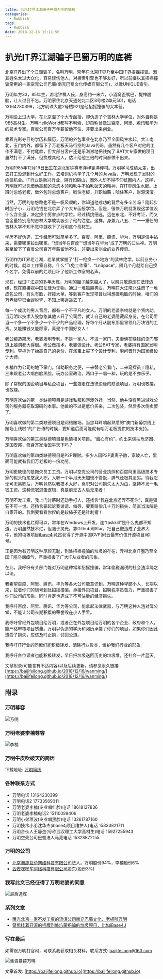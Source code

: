 ```yaml
---
title: 扒光IT界江湖骗子巴蜀万明的底裤
categories:
  - Rubbish
tags:
  - Rubbish
date: 2018-12-16 15:11:56
---
```


# 扒光IT界江湖骗子巴蜀万明的底裤

北京IT界出了个江湖骗子，名叫万明，常年在北京IT界乃至中国IT界招摇撞骗。因其姓名太过大众化，容易误伤他人，对搜索引擎也不够友好，所以前缀以其招摇撞骗常用的一家空壳公司巴蜀(南充巴蜀文化传媒有限公司)，以做UNIQUE索引。

万明年方33，85年生，湖北钟祥人氏，身高约一米六，小酒窝歪嘴巴，提神醒脑，让人过目不忘。万明家住北京天通苑北二区8号楼2单元501，电话13164230399，北方明珠大厦2号楼921是他招摇撞骗的大本营。

<!--more-->

万明没上过大学，在北京混了个大专函授，却伪造了个吉林大学学位，对外自称是985高材生。万明HelloWorld都写不利索，却自称曾做过百度、阿里、腾讯和华为的技术专家。百度公司百万年薪留他不住，非要出来创业。

靠着光彩夺目的学历和履历，万明的外包事业在北京乃至全国风生水起。大江南北，玉门内外，都留下了万老板天马行空的Java代码。虽然有几个客户对他的工作不满意，不付尾款，但大部分客户还是乐滋滋地把钱掏了:BAT大专家做的项目虽然打不了满分，但换成其他人，估计给他三倍的时间都做不出来。

万明1985年12月19日出生在湖北省钟祥市洋梓镇洋梓村。万明学习成绩太差，出去打工没混到什么好工作。去培训机构学了几个月的Java后，万明发现了发财的绝佳机会。IT行业是新兴行业，隔行如隔山，圈外人却不得不仰仗圈内人。这样，万明就可以凭借他高超的忽悠本领和吹牛不怕吹破天的精神，在IT界风生水起。上班时忽悠老板，做外包时忽悠客户。唬住老板，升职加薪；唬住客户，财源滚滚。

当然，万明的忽悠路也不是一帆风顺的，你知道他成功的背后有多辛苦吗？刚起步时胆子小，万明花钱在北京弄了个大专函授学位。但是，很快万明就发现这学位没什么含金量，决定换个厉害点的学位。经过精挑细选，远在东北，不好考证，而又含金量特别高的吉林大学成功吸引了他的注意。这样，身兼九八五、二一一重任的吉林大学不知不觉中就收下了万明这个高材生。

学历不好伪造，工作经历可就简单多了。百度、阿里、腾讯、华为，万明是信手拈来，需要哪家拉出哪家。“想当年在百度”“想当年在华为”成了万明的口头禅。万明甚至留下了百度公司百万年薪留他不住，非要出来创业的业界传奇。

万明作为IT界老江湖，老早就掌握了“打一枪换一个地方”的武林绝学。以前业务小的时候，就以工作室自称。什么“飞兔工作室”、“LnSpace”，隔几个月就给自己换个名字，免得以前的烂项目坏了他新工作室的名声。

现在，经过IT江湖的多年历练，万明的胆子越来越大了。以前只敢游走在法律边缘，现在直接视中国法律为无物。通过一堆狐朋狗友，万明在大江南北注册了一堆皮包公司，有头有脸，好接大单。等到客户发现项目烂得想砸电脑的时候，咱们的万老板早已金蝉脱壳，不知上哪逍遥去了。

每一个成功的男人背后，都有一个不平凡的女人。万明的老婆李楠就是个贤内助。当万明以技术入股忽悠其他人开了公司后，就让自己的老婆隐藏起身份，在公司里当一个多一个不多少一个不少的产品经理，好每个月从股东那里冒领几万块钱的工资。又能赚钱又能顾家，真是个中国好女人！

老公编造简历，老婆发明专利。不是一家人，不进一家门，夫妻俩在赚钱的歪门邪道上脑洞都大得很。老公做技术，老婆做设计。老公BAT专家，老婆持有国家发明专利。李楠为了抬高自己的身价，在淘宝上买了个设计专利，瞬间晋升为国家级设计大师。

李楠作为公司的地下掌门，借助职务之便，一来替老公看门，二来窥探员工隐私，三来跟老公大唱白脸黑脸，玩办公室政治。两口子一唱一和，玩的是不亦乐乎。

除了常规的国企项目与私企项目，一些游走在法律边缘的缺德项目，万明也敢接，也敢赚。

万明喜欢做的第一类缺德项目是游戏私服和游戏外挂。当然，他并没有黑进游戏公司的服务器窃取源码的本事。他做的不过是低价买来，二次包装，然后多次倒卖罢了。

万明喜欢做的第二类缺德项目是网络赌场。当您耳畔响起熟悉的“澳门新葡京线上赌场上线啦”的广告语的时候，要知道后面可能就有咱万老板提供的技术支持。

万明喜欢做的第三类缺德项目是色情相关项目。“甜心有约”，约出来谈扶危济困、定国安邦、修身齐家治国平天下吗？

万明喜欢做的第四类缺德项目是P2P理财。多少人因P2P妻离子散，家破人亡，里面可能就有我们万老板的一份功劳。

万明更缺德的是拖欠员工工资。万明以空壳公司的营业执照和百度阿里高级技术专家的假头衔忽悠我入职，入职一个半月天天加班不管饭，脾气还极其恶劣。待我忍无可忍离职后，万明竟然以我技术太好，离职对公司损失太大为由，坚持不发一毛钱工资。这种流氓混蛋逻辑，真是前无古人后无来者！

万明不发工资，我上门讨薪时还动手打人，还扬言“我在北京还弄不死你”，真是猖狂不可一世。还扬言要起诉我诽谤、侮辱，要我赔偿几十万的损失，简直当法院是自家开的。我倒要看看你捏的是软柿子还是针刺猬！

万明的技术也烂得可以，常年在Windows上开发，连“taskkill”是什么鬼都不知道。万明虽然技术烂，但脑子灵光，靠Github刷Star，把自己塑造成了业界大牛，他的垃圾项目[ibase4j](https://gitee.com/iBase4J/iBase4J)竟然获得了开源中国GVP(码云最有价值开源项目)称号。

正是因为有万明这种厚颜无耻，到处招摇撞骗的垃圾的存在，弄得北京IT圈乃至全国IT圈乌烟瘴气，严重损害了广大IT从业者的形象。

在此，我呼吁有关部门能对万明这种常年招摇撞骗，常年偷税漏税的社会渣滓绳之以法。

我希望百度、阿里、腾讯、华为等各大公司能意识到，万明这种卑鄙小人，长期以来，拉着你们的旗号到处招摇撞骗，承接外包项目，招聘程序员苦力，严重损害了你们公司的形象，同时肯定也造成了不可估量的经济损失。

我呼吁百度、阿里、腾讯、华为等公司，能拿起法律武器，与万明这种人渣对簿公堂，不能让公司长期积累的荣誉毁在小人手里。

我呼吁曾经外包项目给万明，或者正在外包项目给万明的各个企业、政府和个人，能严格审核项目质量。万明以伪造的学历和阅历承接了你们的项目，如果你们因此遭受了损失，应该及时止损，讨回公道。

我呼吁IT行业的同僚们能积极转发，清除行业败类，维护我们行业的形象。

我呼吁各位读者也能积极转发，早日把垃圾送回历史的垃圾堆，还社会一片蓝天。

文章附录(可能含有不适内容)以及后续更新，请参见永久链接 [https://baijifeilong.github.io/2018/12/16/wanming/](https://baijifeilong.github.io/2018/12/16/wanming/) 

## 附录

### 万明尊容

![万明](https://raw.githubusercontent.com/baijifeilong/resources/master/wanming/wanming.jpg)

### 万明老婆李楠尊容

![李楠](https://raw.githubusercontent.com/baijifeilong/resources/master/wanming/linan.jpg)

### 万明牛皮吹破天的简历

下载地址: [万明简历](https://raw.githubusercontent.com/baijifeilong/resources/master/wanming/wanming.pdf)

### 各种联系方式

- 万明电话 13164230399
- 万明电话2 17733569011
- 万明老婆李楠(专业唱红脸)电话 18618127836
- 万明老婆李楠电话2 15110099409
- 万明小弟项波(专业唱黑脸)电话 13261787160
- 万明技术小弟沈华杰(ibase4j项目维护人)电话 15333821711
- 万明合伙人王静逸(号称武汉理工大学高材生)电话 15927255943
- 万明空壳公司巴蜀法人马亮电话 15328872155

### 万明的公司

- [北京海旋互动网络科技有限公司](https://www.tianyancha.com/company/87001242)法人。万明股份94%，李楠股份6%
- [西安嘿嘿车网络科技有限公司](https://www.tianyancha.com/company/3054815134)股东(股份3%)

### 我写此文已经征得了万明老婆的同意

![最后通牒](https://raw.githubusercontent.com/baijifeilong/resources/master/wanming/tongdie.png)

### 系列文章

- [曝光北京一家不发工资的流氓公司南充巴蜀文化，老板叫万明](https://baijifeilong.github.io/2018/06/19/bashu/)
- [警惕挂着开源的招牌到处坑蒙拐骗的垃圾项目，比如iBase4J](https://baijifeilong.github.io/2018/07/03/ibase4j/)

### 写在最后

如需跟万明打官司，可联系我获取相关材料。联系方式: [baijifeilong@163.com](mailto://baijifeilong@163.com)

![集资暴揍万明](https://raw.githubusercontent.com/baijifeilong/resources/master/wanming/jizi.jpg)

文章首发: [https://baijifeilong.github.io](https://baijifeilong.github.io)

